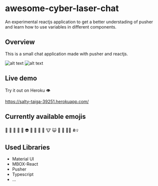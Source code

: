 # awesome-cyber-laser-chat

An experimental reactjs application to get a better understading of pusher and learn how to use variables in different components. 

## Overview

This is a small chat application made with pusher and reactjs.

![alt text](https://github.com/Dimnez/awesome-cyber-laser-chat/blob/master/screenshots/app.PNG?raw=true) ![alt text](https://github.com/Dimnez/awesome-cyber-laser-chat/blob/master/screenshots/screenshot.PNG?raw=true)

## Live demo

Try it out on Heroku 👁

https://salty-taiga-39251.herokuapp.com/

## Currently available emojis

🦘 🐆 🐋 🦔 🐉 👽 👾 🤖 🎃 🐯 🐮 😺 🐷 🧔 👨‍🦳 ⛹️‍♀️

## Used Libraries

- Material UI
- MBOX-React
- Pusher
- Typescript
- ...


